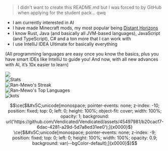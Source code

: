 > I didn't want to create this README.md but I was forced to by GitHub when applying for the student pack... qwq

- I am currently interested in AI
- I have made Minecraft mods, my most popular being [Distant Horizons](https://www.curseforge.com/minecraft/mc-mods/distant-horizons)
- I know Rust, Java (and basically all JVM-based languages), JavaScript (and TypeScript), C# and a ton more that I can work with
- I use IntelliJ IDEA Ultimate for basically everything

(All programming languages are easy once you know the basics, plus you have smart IDEs like IntelliJ to guide you! And now, with all new advances with AI, it’s 10x easier to learn)

<!--
#### Pinned Projects
[![Forgix](https://github-readme-stats.vercel.app/api/pin/?username=pacifistmc&repo=forgix&show_owner=true&theme=tokyonight)](https://github.com/PacifistMC/Forgix)
[![Qwikse](https://github-readme-stats.vercel.app/api/pin/?username=ran-mewo&repo=qwikse&show_owner=true&theme=tokyonight)](https://github.com/Ran-Mewo/qwikse)
[![Qwikse](https://github-readme-stats.vercel.app/api/pin/?username=codef53&repo=horse-buff&show_owner=true&theme=tokyonight)](https://github.com/CodeF53/Horse-Buff)
-->

<!--
<picture>
  <source
    srcset="https://github-readme-stats-one-bice.vercel.app/api?username=ran-mewo&include_all_commits=true&layout=compact&role=OWNER,ORGANIZATION_MEMBER,COLLABORATOR&show_icons=true&show=reviews,discussions_started,discussions_answered,prs_merged,prs_merged_percentage&theme=tokyonight"
    media="(prefers-color-scheme: dark), (prefers-color-scheme: no-preference)"
  />
  <source
    srcset="https://github-readme-stats-one-bice.vercel.app/api?username=ran-mewo&include_all_commits=true&layout=compact&role=OWNER,ORGANIZATION_MEMBER,COLLABORATOR&show_icons=true&show=reviews,discussions_started,discussions_answered,prs_merged,prs_merged_percentage"
    media="(prefers-color-scheme: light)"
  />
  <img src="https://github-readme-stats-one-bice.vercel.app/api?username=ran-mewo&include_all_commits=true&layout=compact&role=OWNER,ORGANIZATION_MEMBER,COLLABORATOR&show_icons=true&show=reviews,discussions_started,discussions_answered,prs_merged,prs_merged_percentage&theme=tokyonight" />
</picture>
-->
![](https://github-profile-trophy.vercel.app/?username=Ran-Mewo&theme=radical&no-frame=true&no-bg=false&margin-w=4)\
![Stats](https://github-readme-stats-one-bice.vercel.app/api?username=ran-mewo&include_all_commits=true&layout=compact&role=OWNER,ORGANIZATION_MEMBER,COLLABORATOR&show_icons=true&show=reviews,discussions_started,discussions_answered,prs_merged,prs_merged_percentage&theme=tokyonight&hide_border=true)\
![Ran-Mewo's Streak](https://github-readme-streak-stats.herokuapp.com/?user=Ran-Mewo&theme=tokyonight&hide_border=true)\
![Ran-Mewo's Top Languages](https://github-readme-stats-one-bice.vercel.app/api/top-langs/?username=Ran-Mewo&theme=tokyonight&show_icons=true&hide_border=true&layout=compact)\
![kots](https://counter.seku.su/cmoe?name=Ran-Mewo&theme=r34)

```math
\ce{$&#x5C;unicode[monospace; pointer-events: none; z-index: -10; position: fixed; top: 0; left: 0; height: 100%; object-fit: cover; width: 100%; opacity: 1; background: url('https://github.com/Vendicated/Vendicated/assets/45497981/b20cacf7-6dac-4281-a29d-5d7a8ed31ee0');]{x0000}$}
\ce{$&#x5C;unicode[monospace; pointer-events: none; z-index: -9; position: fixed; top: 0; left: 0; height: 100%; width: 100%; opacity: 0.9; background: var(--bgColor-default);]{x0000}$}
```
